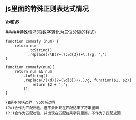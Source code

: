 ## js里面的特殊正则表达式情况

**\b和\B**

#####特殊情况(将数字转化为三位分隔的样式)
```
function commafy (num) {
    return num
          .toString()
          .replace(/\B(?=(?:\d{3})+\.)/g, ',')
}

function commafy(num){
	return num && num
		.toString()
		.replace(/(\d)(?=(\d{3})+\.)/g, function($1, $2){
			return $2 + ',';
		});
}

\B是不包括边界  \b包括边界
(?=)会作为匹配校验，但不会出现在匹配结果字符串里面
(?:)会作为匹配校验，并出现在匹配结果字符里面，不作为子匹配返回
```

